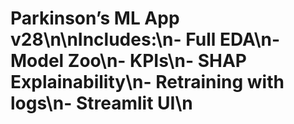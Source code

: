 # Parkinson’s ML App v28\n\nIncludes:\n- Full EDA\n- Model Zoo\n- KPIs\n- SHAP Explainability\n- Retraining with logs\n- Streamlit UI\n